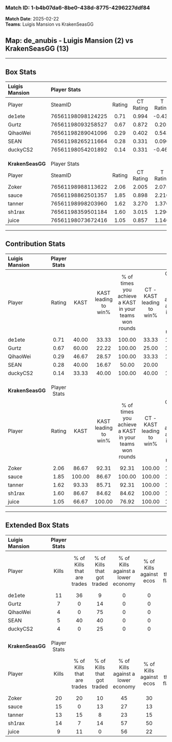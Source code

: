 ### Match ID: 1-b4b07da6-8be0-438d-8775-4296227ddf84  
**Match Date**: 2025-02-22  
**Teams**: Luigis Mansion vs KrakenSeasGG  

## **Map**: de_anubis - Luigis Mansion (2) vs KrakenSeasGG (13)  
---  

## Box Stats  

| **Luigis Mansion** | Player Stats      |        |           |          |        |       |       |         |        |      |     |
| :- | :- | :-: | :-: | :-: | :-: | :-: | :-: | :-: | :-: | :-: | :-: |
| Player             | SteamID           | Rating | CT Rating | T Rating |  KAST  |  ADR  | Kills | Assists | Deaths | K/D  | HS% |
| de1ete             | 76561198098124225 |  0.71  |   0.994   |  -0.439  | 40.00  | 67.9  |  11   |    0    |   14   | 0.79 | 45  |
| Gurtz              | 76561198093258527 |  0.67  |   0.872   |  0.205   | 60.00  | 62.1  |   7   |    4    |   13   | 0.54 | 42  |
| QihaoWei           | 76561198289041096 |  0.29  |   0.402   |  0.543   | 46.67  | 50.1  |   4   |    4    |   15   | 0.27 | 50  |
| SEAN               | 76561198265211664 |  0.28  |   0.331   |  0.090   | 40.00  | 39.3  |   5   |    2    |   14   | 0.36 | 80  |
| duckyCS2           | 76561198054201892 |  0.14  |   0.331   |  -0.460  | 33.33  | 39.6  |   4   |    1    |   15   | 0.27 | 25  |
|                    |                   |        |           |          |        |       |       |         |        |      |     |
|                    |                   |        |           |          |        |       |       |         |        |      |     |
|                    |                   |        |           |          |        |       |       |         |        |      |     |
| **KrakenSeasGG**   | Player Stats      |        |           |          |        |       |       |         |        |      |     |
| Player             | SteamID           | Rating | CT Rating | T Rating |  KAST  |  ADR  | Kills | Assists | Deaths | K/D  | HS% |
| Zoker              | 76561198988113622 |  2.06  |   2.005   |  2.075   | 86.67  | 118.3 |  20   |    2    |   5    | 4.00 | 30  |
| sauce              | 76561198862501357 |  1.85  |   0.898   |  2.216   | 100.00 | 111.4 |  15   |    7    |   6    | 2.50 | 80  |
| tanner             | 76561198998203960 |  1.62  |   3.270   |  1.370   | 93.33  | 109.1 |  13   |   10    |   8    | 1.63 | 61  |
| sh1rax             | 76561198359501184 |  1.60  |   3.015   |  1.296   | 86.67  | 86.1  |  14   |    5    |   6    | 2.33 | 57  |
| juice              | 76561198073672416 |  1.05  |   0.857   |  1.146   | 66.67  | 60.1  |   9   |    1    |   6    | 1.50 | 77  |
---  

## Contribution Stats  

| **Luigis Mansion** | Player Stats |        |                      |                                                        |                           |                                                             |                          |                                                            |
| :- | :-: | :-: | :-: | :-: | :-: | :-: | :-: | :-: |
| Player             |    Rating    |  KAST  | KAST leading to win% | % of times you achieve a KAST in your teams won rounds | CT - KAST leading to win% | CT - % of times you achieve a KAST in your teams won rounds | T - KAST leading to win% | T - % of times you achieve a KAST in your teams won rounds |
| de1ete             |     0.71     | 40.00  |        33.33         |                         100.00                         |           33.33           |                           100.00                            |           0.00           |                            0.00                            |
| Gurtz              |     0.67     | 60.00  |        22.22         |                         100.00                         |           25.00           |                           100.00                            |           0.00           |                            0.00                            |
| QihaoWei           |     0.29     | 46.67  |        28.57         |                         100.00                         |           33.33           |                           100.00                            |           0.00           |                            0.00                            |
| SEAN               |     0.28     | 40.00  |        16.67         |                         50.00                          |           20.00           |                            50.00                            |           0.00           |                            0.00                            |
| duckyCS2           |     0.14     | 33.33  |        40.00         |                         100.00                         |           40.00           |                           100.00                            |           0.00           |                            0.00                            |
|                    |              |        |                      |                                                        |                           |                                                             |                          |                                                            |
|                    |              |        |                      |                                                        |                           |                                                             |                          |                                                            |
|                    |              |        |                      |                                                        |                           |                                                             |                          |                                                            |
| **KrakenSeasGG**   | Player Stats |        |                      |                                                        |                           |                                                             |                          |                                                            |
| Player             |    Rating    |  KAST  | KAST leading to win% | % of times you achieve a KAST in your teams won rounds | CT - KAST leading to win% | CT - % of times you achieve a KAST in your teams won rounds | T - KAST leading to win% | T - % of times you achieve a KAST in your teams won rounds |
| Zoker              |     2.06     | 86.67  |        92.31         |                         92.31                          |          100.00           |                           100.00                            |          90.00           |                           90.00                            |
| sauce              |     1.85     | 100.00 |        86.67         |                         100.00                         |          100.00           |                           100.00                            |          83.33           |                           100.00                           |
| tanner             |     1.62     | 93.33  |        85.71         |                         92.31                          |          100.00           |                           100.00                            |          81.82           |                           90.00                            |
| sh1rax             |     1.60     | 86.67  |        84.62         |                         84.62                          |          100.00           |                           100.00                            |          80.00           |                           80.00                            |
| juice              |     1.05     | 66.67  |        100.00        |                         76.92                          |          100.00           |                           100.00                            |          100.00          |                           70.00                            |
---  

## Extended Box Stats  

| **Luigis Mansion** | Player Stats |                            |                            |                                    |                         |                              |                                 |        |                             |                                     |                          |                               |                            |
| :- | :-: | :-: | :-: | :-: | :-: | :-: | :-: | :-: | :-: | :-: | :-: | :-: | :-: |
| Player             |    Kills     | % of Kills that are trades | % of Kills that got traded | % of Kills against a lower economy | % of Kills against ecos | % of Kills that are flawless | % of Kills that are close duels | Deaths | % of Deaths that get traded | % of Deaths against a lower economy | % of Deaths against ecos | % of Deaths that are flawless | % of Deaths that are close |
| de1ete             |      11      |             36             |             9              |                 0                  |            0            |              36              |                9                |   14   |              0              |                  0                  |            0             |              57               |             0              |
| Gurtz              |      7       |             0              |             14             |                 0                  |            0            |              71              |                0                |   13   |             15              |                  0                  |            0             |              54               |             0              |
| QihaoWei           |      4       |             0              |             75             |                 0                  |            0            |              50              |                0                |   15   |             27              |                  0                  |            0             |              40               |             7              |
| SEAN               |      5       |             40             |             40             |                 0                  |            0            |              60              |                0                |   14   |              0              |                  0                  |            0             |              50               |             0              |
| duckyCS2           |      4       |             0              |             25             |                 0                  |            0            |              25              |               25                |   15   |              7              |                  0                  |            0             |              67               |             0              |
|                    |              |                            |                            |                                    |                         |                              |                                 |        |                             |                                     |                          |                               |                            |
|                    |              |                            |                            |                                    |                         |                              |                                 |        |                             |                                     |                          |                               |                            |
|                    |              |                            |                            |                                    |                         |                              |                                 |        |                             |                                     |                          |                               |                            |
| **KrakenSeasGG**   | Player Stats |                            |                            |                                    |                         |                              |                                 |        |                             |                                     |                          |                               |                            |
| Player             |    Kills     | % of Kills that are trades | % of Kills that got traded | % of Kills against a lower economy | % of Kills against ecos | % of Kills that are flawless | % of Kills that are close duels | Deaths | % of Deaths that get traded | % of Deaths against a lower economy | % of Deaths against ecos | % of Deaths that are flawless | % of Deaths that are close |
| Zoker              |      20      |             20             |             10             |                 45                 |           30            |              55              |                0                |   5    |              0              |                 40                  |            20            |              60               |             0              |
| sauce              |      15      |             0              |             13             |                 27                 |           13            |              47              |                0                |   6    |             50              |                  0                  |            0             |              33               |             0              |
| tanner             |      13      |             15             |             8              |                 23                 |           15            |              46              |                8                |   8    |             38              |                 38                  |            13            |              38               |             25             |
| sh1rax             |      14      |             7              |             14             |                 57                 |           50            |              57              |                0                |   6    |             17              |                 17                  |            17            |              33               |             0              |
| juice              |      9       |             11             |             0              |                 56                 |           22            |              67              |                0                |   6    |             17              |                 17                  |            0             |              83               |             0              |
